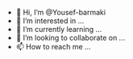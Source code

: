 - 👋 Hi, I’m @Yousef-barmaki
- 👀 I’m interested in ...
- 🌱 I’m currently learning ...
- 💞️ I’m looking to collaborate on ...
- 📫 How to reach me ...

<!---
Yousef-barmaki/Yousef-barmaki is a ✨ special ✨ repository because its `README.md` (this file) appears on your GitHub profile.
You can click the Preview link to take a look at your changes.
--->
